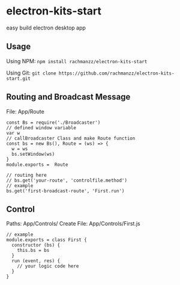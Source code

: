 # electron-kits-start
easy build electron desktop app

## Usage
Using NPM:
`npm install rachmanzz/electron-kits-start`

Using Git:
`git clone https://github.com/rachmanzz/electron-kits-start.git`

## Routing and Broadcast Message
File: App/Route


    const Bs = require('./Broadcaster')
    // defined window variable
    var w
    // callBroadcaster Class and make Route function
    const bs = new Bs(), Route = (ws) => {
      w = ws
      bs.setWindow(ws)
    }
    module.exports =  Route

    // routing here
    // bs.get('your-route', 'controlfile.method')
    // example
    bs.get('first-broadcast-route', 'First.run')


## Control
Paths: App/Controls/
Create File: App/Controls/First.js


    // example
    module.exports = class First {
      constructor (bs) {
        this.bs = bs
      }
      run (event, res) {
        // your logic code here
      }
    }
